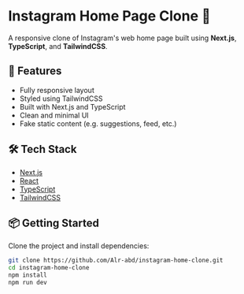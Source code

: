 # Instagram Home Page Clone 📸

A responsive clone of Instagram's web home page built using **Next.js**, **TypeScript**, and **TailwindCSS**.

## 🚀 Features
- Fully responsive layout
- Styled using TailwindCSS
- Built with Next.js and TypeScript
- Clean and minimal UI
- Fake static content (e.g. suggestions, feed, etc.)

## 🛠️ Tech Stack
- [Next.js](https://nextjs.org/)
- [React](https://reactjs.org/)
- [TypeScript](https://www.typescriptlang.org/)
- [TailwindCSS](https://tailwindcss.com/)

## 📦 Getting Started

Clone the project and install dependencies:

```bash
git clone https://github.com/Alr-abd/instagram-home-clone.git
cd instagram-home-clone
npm install
npm run dev
